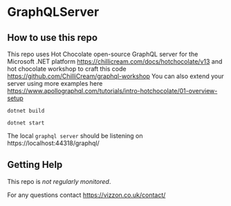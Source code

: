 # GraphQLServer

## How to use this repo

This repo uses Hot Chocolate open-source GraphQL server for the Microsoft .NET platform https://chillicream.com/docs/hotchocolate/v13 and hot chocolate workshop to craft this code https://github.com/ChilliCream/graphql-workshop
You can also extend your server using more examples here https://www.apollographql.com/tutorials/intro-hotchocolate/01-overview-setup

```shell
dotnet build
```

```shell
dotnet start
```
The local `graphql server` should be listening on https://localhost:44318/graphql/ 

## Getting Help

This repo is _not regularly monitored_.

For any questions contact https://vizzon.co.uk/contact/
